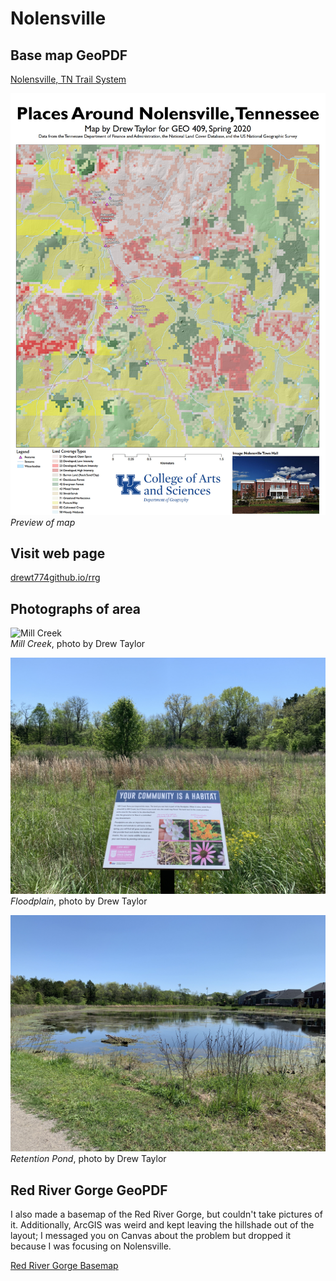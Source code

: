# Nolensville

## Base map GeoPDF

[Nolensville, TN Trail System](basemap/Nolensville.pdf)

![Preview of map](basemap/Nolensville.jpg)    
*Preview of map*

## Visit web page

[drewt774github.io/rrg](https://drewt774github.io/rrg)

## Photographs of area

![Mill Creek](photos/b1.jpg)    
*Mill Creek*, photo by Drew Taylor

![Floodplain](photos/infosign.jpg)    
*Floodplain*, photo by Drew Taylor

![Retention Pond](photos/pond.jpg)     
*Retention Pond*, photo by Drew Taylor

## Red River Gorge GeoPDF

I also made a basemap of the Red River Gorge, but couldn't take pictures of it. Additionally, ArcGIS was weird and kept leaving the hillshade out of the layout; I messaged you on Canvas about the problem but dropped it because I was focusing on Nolensville.

[Red River Gorge Basemap](basemap/Layout.pdf)
